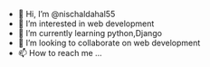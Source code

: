 - 👋 Hi, I’m @nischaldahal55
- 👀 I’m interested in web development 
- 🌱 I’m currently learning python,Django 
- 💞️ I’m looking to collaborate on web development 
- 📫 How to reach me ...

<!---
nischaldahal55/nischaldahal55 is a ✨ special ✨ repository because its `README.md` (this file) appears on your GitHub profile.
You can click the Preview link to take a look at your changes.
--->
